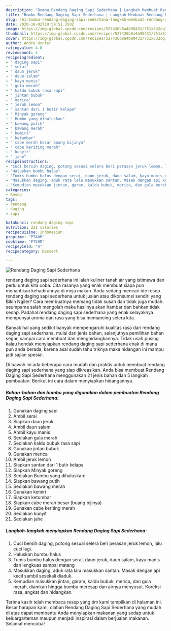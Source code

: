 ```yaml
---
description: "Bumbu Rendang Daging Sapi Sederhana | Langkah Membuat Rendang Daging Sapi Sederhana Yang Sempurna"
title: "Bumbu Rendang Daging Sapi Sederhana | Langkah Membuat Rendang Daging Sapi Sederhana Yang Sempurna"
slug: 461-bumbu-rendang-daging-sapi-sederhana-langkah-membuat-rendang-daging-sapi-sederhana-yang-sempurna
date: 2020-10-02T19:59:51.250Z
image: https://img-global.cpcdn.com/recipes/527436b8a4b90431/751x532cq70/rendang-daging-sapi-sederhana-foto-resep-utama.jpg
thumbnail: https://img-global.cpcdn.com/recipes/527436b8a4b90431/751x532cq70/rendang-daging-sapi-sederhana-foto-resep-utama.jpg
cover: https://img-global.cpcdn.com/recipes/527436b8a4b90431/751x532cq70/rendang-daging-sapi-sederhana-foto-resep-utama.jpg
author: Andre Hunter
ratingvalue: 4.8
reviewcount: 4
recipeingredient:
- " daging sapi"
- " serai"
- " daun jeruk"
- " daun salam"
- " kayu manis"
- " gula merah"
- " kaldu bubuk rasa sapi"
- " jintan bubuk"
- " merica"
- " jeruk lemon"
- " santan dari 1 butir kelapa"
- " Minyak goreng"
- " Bumbu yang dihaluskan"
- " bawang putih"
- " bawang merah"
- " kemiri"
- " ketumbar"
- " cabe merah besar buang bijinya"
- " cabe keriting merah"
- " kunyit"
- " jahe"
recipeinstructions:
- "Cuci bersih daging, potong sesuai selera beri perasan jeruk lemon, lalu cuci lagi."
- "Haluskan bumbu halus"
- "Tumis bumbu halus dengan serai, daun jeruk, daun salam, kayu manis dan lengkuas sampai matang"
- "Masukkan daging, aduk rata lalu masukkan santan. Masak dengan api kecil sambil sesekali diaduk."
- "Kemudian masukkan jintan, garam, kaldu bubuk, merica, dan gula merah, diamkan hingga bumbu meresap dan airnya menyusut. Koreksi rasa, angkat dan hidangkan."
categories:
- Resep
tags:
- rendang
- daging
- sapi

katakunci: rendang daging sapi 
nutrition: 221 calories
recipecuisine: Indonesian
preptime: "PT40M"
cooktime: "PT59M"
recipeyield: "4"
recipecategory: Dessert

---
```



![Rendang Daging Sapi Sederhana](https://img-global.cpcdn.com/recipes/527436b8a4b90431/751x532cq70/rendang-daging-sapi-sederhana-foto-resep-utama.jpg)


rendang daging sapi sederhana ini ialah kuliner tanah air yang istimewa dan perlu untuk kita coba. Cita rasanya yang enak membuat siapa pun menantikan kehadirannya di meja makan.
Anda sedang mencari ide resep rendang daging sapi sederhana untuk jualan atau dikonsumsi sendiri yang Bikin Ngiler? Cara membuatnya memang tidak susah dan tidak juga mudah. seumpama salah mengolah maka hasilnya akan hambar dan bahkan tidak sedap. Padahal rendang daging sapi sederhana yang enak selayaknya mempunyai aroma dan rasa yang bisa memancing selera kita.

Banyak hal yang sedikit banyak mempengaruhi kualitas rasa dari rendang daging sapi sederhana, mulai dari jenis bahan, selanjutnya pemilihan bahan segar, sampai cara membuat dan menghidangkannya. Tidak usah pusing kalau hendak menyiapkan rendang daging sapi sederhana enak di mana pun anda berada, karena asal sudah tahu triknya maka hidangan ini mampu jadi sajian spesial.




Di bawah ini ada beberapa cara mudah dan praktis untuk membuat rendang daging sapi sederhana yang siap dikreasikan. Anda bisa membuat Rendang Daging Sapi Sederhana menggunakan 21 jenis bahan dan 5 langkah pembuatan. Berikut ini cara dalam menyiapkan hidangannya.

<!--inarticleads1-->

##### Bahan-bahan dan bumbu yang digunakan dalam pembuatan Rendang Daging Sapi Sederhana:

1. Gunakan  daging sapi
1. Ambil  serai
1. Siapkan  daun jeruk
1. Ambil  daun salam
1. Ambil  kayu manis
1. Sediakan  gula merah
1. Sediakan  kaldu bubuk rasa sapi
1. Gunakan  jintan bubuk
1. Gunakan  merica
1. Ambil  jeruk lemon
1. Siapkan  santan dari 1 butir kelapa
1. Siapkan  Minyak goreng
1. Sediakan  Bumbu yang dihaluskan:
1. Siapkan  bawang putih
1. Sediakan  bawang merah
1. Gunakan  kemiri
1. Siapkan  ketumbar
1. Siapkan  cabe merah besar (buang bijinya)
1. Gunakan  cabe keriting merah
1. Sediakan  kunyit
1. Sediakan  jahe




<!--inarticleads2-->

##### Langkah-langkah menyiapkan Rendang Daging Sapi Sederhana:

1. Cuci bersih daging, potong sesuai selera beri perasan jeruk lemon, lalu cuci lagi.
1. Haluskan bumbu halus
1. Tumis bumbu halus dengan serai, daun jeruk, daun salam, kayu manis dan lengkuas sampai matang
1. Masukkan daging, aduk rata lalu masukkan santan. Masak dengan api kecil sambil sesekali diaduk.
1. Kemudian masukkan jintan, garam, kaldu bubuk, merica, dan gula merah, diamkan hingga bumbu meresap dan airnya menyusut. Koreksi rasa, angkat dan hidangkan.




Terima kasih telah membaca resep yang tim kami tampilkan di halaman ini. Besar harapan kami, olahan Rendang Daging Sapi Sederhana yang mudah di atas dapat membantu Anda menyiapkan makanan yang sedap untuk keluarga/teman maupun menjadi inspirasi dalam berjualan makanan. Selamat mencoba!
